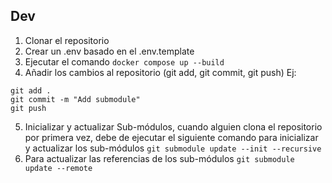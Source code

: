 ## Dev

1. Clonar el repositorio
2. Crear un .env basado en el .env.template
3. Ejecutar el comando `docker compose up --build`
4. Añadir los cambios al repositorio (git add, git commit, git push) Ej:
```
git add .
git commit -m "Add submodule"
git push
```
5. Inicializar y actualizar Sub-módulos, cuando alguien clona el repositorio por primera vez, debe de ejecutar el siguiente comando para inicializar y actualizar los sub-módulos
`git submodule update --init --recursive`
6. Para actualizar las referencias de los sub-módulos
`git submodule update --remote`